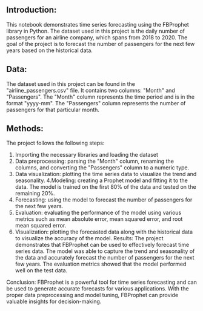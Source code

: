## Introduction:
This notebook demonstrates time series forecasting using the FBProphet library in Python. The dataset used in this project is the daily number of passengers for an airline company, which spans from 2018 to 2020. The goal of the project is to forecast the number of passengers for the next few years based on the historical data.

## Data:
The dataset used in this project can be found in the "airline_passengers.csv" file. It contains two columns: "Month" and "Passengers". The "Month" column represents the time period and is in the format "yyyy-mm". The "Passengers" column represents the number of passengers for that particular month.

## Methods:
The project follows the following steps:

1. Importing the necessary libraries and loading the dataset
2. Data preprocessing: parsing the "Month" column, renaming the columns, and converting the "Passengers" column to a numeric type.
3. Data visualization: plotting the time series data to visualize the trend and seasonality.
4.Modeling: creating a Prophet model and fitting it to the data. The model is trained on the first 80% of the data and tested on the remaining 20%.
5. Forecasting: using the model to forecast the number of passengers for the next few years.
6. Evaluation: evaluating the performance of the model using various metrics such as mean absolute error, mean squared error, and root mean squared error.
7. Visualization: plotting the forecasted data along with the historical data to visualize the accuracy of the model.
Results:
The project demonstrates that FBProphet can be used to effectively forecast time series data. The model was able to capture the trend and seasonality of the data and accurately forecast the number of passengers for the next few years. The evaluation metrics showed that the model performed well on the test data.

Conclusion:
FBProphet is a powerful tool for time series forecasting and can be used to generate accurate forecasts for various applications. With the proper data preprocessing and model tuning, FBProphet can provide valuable insights for decision-making.
